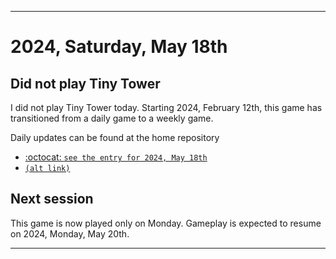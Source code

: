 
***

# 2024, Saturday, May 18th

## Did not play Tiny Tower

<!-- TODO: For each weekly entry, make sure the date is correct. The day of the week should be modified in 4 places !-->

I did not play Tiny Tower today. Starting 2024, February 12th, this game has transitioned from a daily game to a weekly game.

Daily updates can be found at the home repository

- [:octocat: `see the entry for 2024, May 18th`](https://github.com/seanpm2001/SeansLifeArchive_Images_TinyTower/tree/master/tiny%20tower/2024/05_May/18/) 
- [`(alt link)`](/tiny%20tower/2024/05_May/18/)

## Next session

This game is now played only on Monday. Gameplay is expected to resume on 2024, Monday, May 20th.

***
